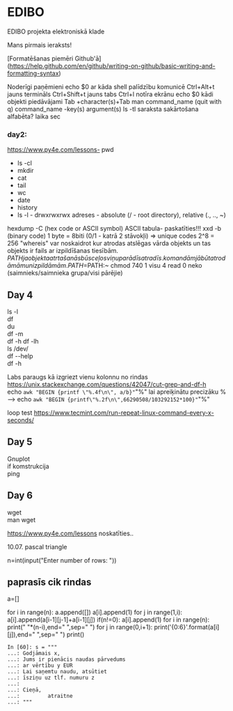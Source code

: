 # EDIBO
EDIBO projekta elektroniskā klade

Mans pirmais ieraksts!

[Formatēšanas piemēri Github'ā] (https://help.github.com/en/github/writing-on-github/basic-writing-and-formatting-syntax)

Noderīgi paņēmieni
echo $0 ar kāda shell palīdzību komunicē
Ctrl+Alt+t jauns termināls
Ctrl+Shift+t jauns tabs
Ctrl+l notīra ekrānu
echo $0 kādi objekti piedāvājami
Tab +character(s)+Tab
man command_name (quit with q)
command_name -key(s) argument(s)
ls -tl saraksta sakārtošana alfabēta? laika sec

### day2: 

https://www.py4e.com/lessons- pwd
- ls -cl
- mkdir 
- cat 
- tail 
- wc 
- date 
- history
- ls -l - drwxrwxrwx
 adreses - absolute (/ - root directory), relative (., .., ~)  
 
 
 hexdump -C (hex code or ASCII symbol) 
 ASCII tabula- paskatīties!!!
 xxd -b (binary code)
 1 byte = 8biti (0/1 - katrā 2 stāvokļi) => unique codes 2^8 = 256
 "whereis" var noskaidrot kur atrodas atslēgas vārda objekts un tas objekts ir fails ar izpildīšanas tiesībām.
 $PATH ja objekta atrtašanās būs ceļos viņu parādīs atradīs. komandām jābūt atrodāmām un izpildāmām.
 PATH=$PATH:~
 chmod 740 1 visu 4 read 0 neko (saimnieks/saimnieka grupa/visi pārējie)
 
 ## Day 4
 ls -l  
 df  
 du  
 df -m  
 df -h
 df -lh  
 ls /dev/  
 df --help  
 df -h  
 
Labs paraugs kā izgriezt vienu kolonnu no rindas https://unix.stackexchange.com/questions/42047/cut-grep-and-df-h  
echo `awk "BEGIN {printf \"%.4f\n\", a/b}"`"%" lai apreiķinātu precizāku % --> echo `awk "BEGIN {printf\"%.2f\n\",66290508/103292152*100}"`"%"

loop test https://www.tecmint.com/run-repeat-linux-command-every-x-seconds/

## Day 5  

Gnuplot  
if komstrukcija  
ping

## Day 6

wget  
man wget  

https://www.py4e.com/lessons  noskatīties..

10.07.
pascal triangle

n=int(input("Enter number of rows: "))
## paprasīs cik rindas
a=[]

for i in range(n):
    a.append([])
    a[i].append(1)
    for j in range(1,i):
        a[i].append(a[i-1][j-1]+a[i-1][j])
    if(n!=0):
        a[i].append(1)
for i in range(n):
    print("   "*(n-i),end=" ",sep=" ")
    for j in range(0,i+1):
        print('{0:6}'.format(a[i][j]),end=" ",sep=" ")
    print()
    
    
    
    In [60]: s = """
    ...: Godjāmais x, 
    ...: Jums ir pienācis naudas pārvedums
    ...: ar vērtību y EUR
    ...: Lai saņemtu naudu, atsūtiet 
    ...: īsziņu uz tlf. numuru z
    ...: 
    ...: Cieņā,
    ...:         atraitne
    ...: """


